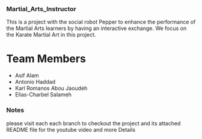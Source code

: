 ### Martial_Arts_Instructor
This is a project with the social robot Pepper to enhance the performance of the Martial Arts learners by having an interactive exchange.
We focus on the Karate Martial Art in this project. 

# Team Members
- Asif Alam
- Antonio Haddad
- Karl Romanos Abou Jaoudeh
- Elias-Charbel Salameh

### Notes
please visit each each branch to checkout the project and its attached README file for the youtube video and more Details